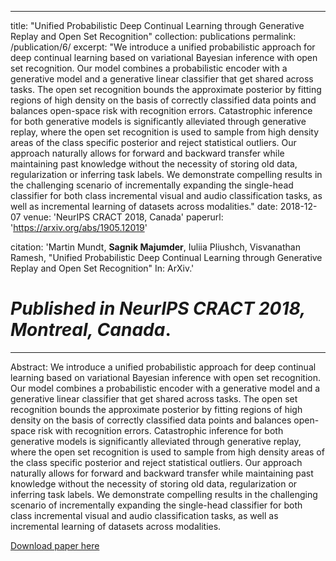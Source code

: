 <!-- ---
title: "Unified Probabilistic Deep Continual Learning through Generative Replay and Open Set Recognition"
collection: publications
permalink: /publication/6/
excerpt: "bla"
date: 2019-28-05
venue: 'Somewhere'

 paperurl: 'https://arxiv.org/abs/1905.12019'

citation: 'Martin Mundt, <b>Sagnik Majumder</b>, Iuliia Pliushch, Visvanathan Ramesh, &quot;Unified Probabilistic Deep Continual Learning through Generative Replay and Open Set Recognition&quot; In: ArXiv.'

#  <i>Published in ICCV SDLCV 2019, Seoul, South Korea</i>.

 ---
Abstract: bla

[Download paper here](https://arxiv.org/pdf/1905.12019.pdf) -->

---
title: "Unified Probabilistic Deep Continual Learning through Generative Replay and Open Set Recognition"
collection: publications
permalink: /publication/6/
excerpt: "We introduce a unified probabilistic approach for deep continual learning based on variational Bayesian inference with open set recognition. Our model combines a probabilistic encoder with a generative model and a generative linear classifier that get shared across tasks. The open set recognition bounds the approximate posterior by fitting regions of high density on the basis of correctly classified data points and balances open-space risk with recognition errors. Catastrophic inference for both generative models is significantly alleviated through generative replay, where the open set recognition is used to sample from high density areas of the class specific posterior and reject statistical outliers. Our approach naturally allows for forward and backward transfer while maintaining past knowledge without the necessity of storing old data, regularization or inferring task labels. We demonstrate compelling results in the challenging scenario of incrementally expanding the single-head classifier for both class incremental visual and audio classification tasks, as well as incremental learning of datasets across modalities."
date: 2018-12-07
venue: 'NeurIPS CRACT 2018, Canada'
paperurl: 'https://arxiv.org/abs/1905.12019'

citation: 'Martin Mundt, <b>Sagnik Majumder</b>, Iuliia Pliushch, Visvanathan Ramesh, &quot;Unified Probabilistic Deep Continual Learning through Generative Replay and Open Set Recognition&quot; In: ArXiv.'

#  <i>Published in NeurIPS CRACT 2018, Montreal, Canada</i>.
---
Abstract: We introduce a unified probabilistic approach for deep continual learning based on variational Bayesian inference with open set recognition. Our model combines a probabilistic encoder with a generative model and a generative linear classifier that get shared across tasks. The open set recognition bounds the approximate posterior by fitting regions of high density on the basis of correctly classified data points and balances open-space risk with recognition errors. Catastrophic inference for both generative models is significantly alleviated through generative replay, where the open set recognition is used to sample from high density areas of the class specific posterior and reject statistical outliers. Our approach naturally allows for forward and backward transfer while maintaining past knowledge without the necessity of storing old data, regularization or inferring task labels. We demonstrate compelling results in the challenging scenario of incrementally expanding the single-head classifier for both class incremental visual and audio classification tasks, as well as incremental learning of datasets across modalities.

[Download paper here](https://arxiv.org/pdf/1905.12019.pdf)